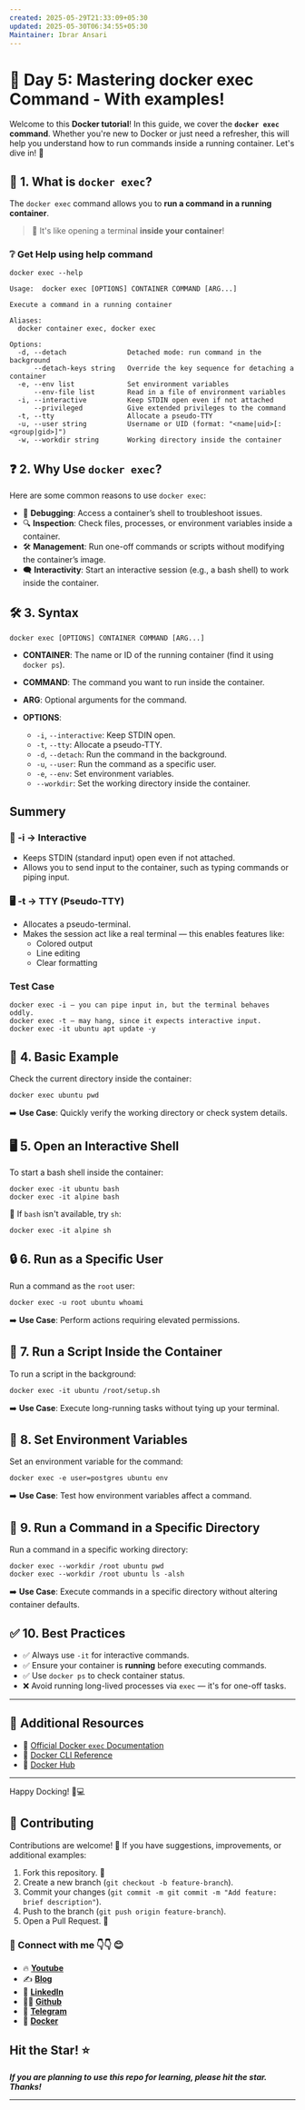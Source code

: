 ```yaml
---
created: 2025-05-29T21:33:09+05:30
updated: 2025-05-30T06:34:55+05:30
Maintainer: Ibrar Ansari
---
```

# 🐳 **Day 5: Mastering docker exec Command - With examples!**

Welcome to this **Docker tutorial**! In this guide, we cover the **`docker exec` command**. Whether you're new to Docker or just need a refresher, this will help you understand how to run commands inside a running container. Let's dive in! 🎯


<!--
## 🎬 Video Demonstration
[![Watch on Youtube](https://i.ytimg.com/vi/TXIQYO21ais/maxresdefault.jpg)](https://youtu.be/TXIQYO21ais)

-->

## 📌 1. What is `docker exec`?

The `docker exec` command allows you to **run a command in a running container**.

> 🧠 It's like opening a terminal **inside your container**!

### ❔ Get Help using help command
```
docker exec --help
```
```
Usage:  docker exec [OPTIONS] CONTAINER COMMAND [ARG...]

Execute a command in a running container

Aliases:
  docker container exec, docker exec

Options:
  -d, --detach               Detached mode: run command in the background
      --detach-keys string   Override the key sequence for detaching a container
  -e, --env list             Set environment variables
      --env-file list        Read in a file of environment variables
  -i, --interactive          Keep STDIN open even if not attached
      --privileged           Give extended privileges to the command
  -t, --tty                  Allocate a pseudo-TTY
  -u, --user string          Username or UID (format: "<name|uid>[:<group|gid>]")
  -w, --workdir string       Working directory inside the container

```

## ❓ 2. Why Use `docker exec`?

Here are some common reasons to use `docker exec`:

- 🐞 **Debugging**: Access a container’s shell to troubleshoot issues.
- 🔍 **Inspection**: Check files, processes, or environment variables inside a container.
- 🛠️ **Management**: Run one-off commands or scripts without modifying the container’s image.
- 🗨️ **Interactivity**: Start an interactive session (e.g., a bash shell) to work inside the container.

## 🛠️ 3. Syntax

```
docker exec [OPTIONS] CONTAINER COMMAND [ARG...]
````

* **CONTAINER**: The name or ID of the running container (find it using `docker ps`).
* **COMMAND**: The command you want to run inside the container.
* **ARG**: Optional arguments for the command.
* **OPTIONS**:

  * `-i`, `--interactive`: Keep STDIN open.
  * `-t`, `--tty`: Allocate a pseudo-TTY.
  * `-d`, `--detach`: Run the command in the background.
  * `-u`, `--user`: Run the command as a specific user.
  * `-e`, `--env`: Set environment variables.
  * `--workdir`: Set the working directory inside the container.

## Summery
### 🧩 -i → Interactive
- Keeps STDIN (standard input) open even if not attached.
- Allows you to send input to the container, such as typing commands or piping input.

### 🖥️ -t → TTY (Pseudo-TTY)
- Allocates a pseudo-terminal.
- Makes the session act like a real terminal — this enables features like:
  - Colored output
  - Line editing
  - Clear formatting

### Test Case
```
docker exec -i — you can pipe input in, but the terminal behaves oddly.
docker exec -t — may hang, since it expects interactive input.
docker exec -it ubuntu apt update -y

```
## 🚀 4. Basic Example

Check the current directory inside the container:

```
docker exec ubuntu pwd
```

➡️ **Use Case**: Quickly verify the working directory or check system details.

## 🖥️ 5. Open an Interactive Shell

To start a bash shell inside the container:

```
docker exec -it ubuntu bash
docker exec -it alpine bash
```

🔁 If `bash` isn't available, try `sh`:

```
docker exec -it alpine sh
```

## 🔒 6. Run as a Specific User

Run a command as the `root` user:

```
docker exec -u root ubuntu whoami
```

➡️ **Use Case**: Perform actions requiring elevated permissions.

## 📜 7. Run a Script Inside the Container

To run a script in the background:

```
docker exec -it ubuntu /root/setup.sh
```

➡️ **Use Case**: Execute long-running tasks without tying up your terminal.

## 🌱 8. Set Environment Variables

Set an environment variable for the command:

```
docker exec -e user=postgres ubuntu env
```

➡️ **Use Case**: Test how environment variables affect a command.

## 📂 9. Run a Command in a Specific Directory

Run a command in a specific working directory:

```
docker exec --workdir /root ubuntu pwd
docker exec --workdir /root ubuntu ls -alsh
```

➡️ **Use Case**: Execute commands in a specific directory without altering container defaults.

## ✅ 10. Best Practices

* ✅ Always use `-it` for interactive commands.
* ✅ Ensure your container is **running** before executing commands.
* ✅ Use `docker ps` to check container status.
* ❌ Avoid running long-lived processes via `exec` — it's for one-off tasks.

---
## 🔗 Additional Resources

* 📘 [Official Docker `exec` Documentation](https://docs.docker.com/reference/cli/docker/container/exec/)
* 🧰 [Docker CLI Reference](https://docs.docker.com/engine/reference/commandline/cli/)
* 🐋 [Docker Hub](https://hub.docker.com/)

---

Happy Docking! 🐳💻

## 🤝 Contributing

Contributions are welcome! 🙌 If you have suggestions, improvements, or additional examples:
1. Fork this repository. 🍴
2. Create a new branch (`git checkout -b feature-branch`).
3. Commit your changes (`git commit -m git commit -m "Add feature: brief description"`).
4. Push to the branch (`git push origin feature-branch`).
5. Open a Pull Request. 🚀

### 💼 Connect with me 👇👇 😊

- 🔥 [**Youtube**](https://www.youtube.com/@DevOpsinAction?sub_confirmation=1)
- ✍ [**Blog**](https://ibraransari.blogspot.com/)
- 💼 [**LinkedIn**](https://www.linkedin.com/in/ansariibrar/)
- 👨‍💻 [**Github**](https://github.com/meibraransari?tab=repositories)
- 💬 [**Telegram**](https://t.me/DevOpsinActionTelegram)
- 🐳 [**Docker**](https://hub.docker.com/u/ibraransaridocker)

## Hit the Star! ⭐
***If you are planning to use this repo for learning, please hit the star. Thanks!***
****